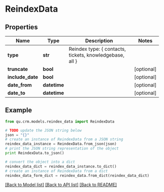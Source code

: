 # ReindexData


## Properties
Name | Type | Description | Notes
------------ | ------------- | ------------- | -------------
**type** | **str** | Reindex type: { contacts, tickets, knowledgebase, all } | 
**truncate** | **bool** |  | [optional] 
**include_date** | **bool** |  | [optional] 
**date_from** | **datetime** |  | [optional] 
**date_to** | **datetime** |  | [optional] 

## Example

```python
from qu.crm.models.reindex_data import ReindexData

# TODO update the JSON string below
json = "{}"
# create an instance of ReindexData from a JSON string
reindex_data_instance = ReindexData.from_json(json)
# print the JSON string representation of the object
print ReindexData.to_json()

# convert the object into a dict
reindex_data_dict = reindex_data_instance.to_dict()
# create an instance of ReindexData from a dict
reindex_data_form_dict = reindex_data.from_dict(reindex_data_dict)
```
[[Back to Model list]](../README.md#documentation-for-models) [[Back to API list]](../README.md#documentation-for-api-endpoints) [[Back to README]](../README.md)


